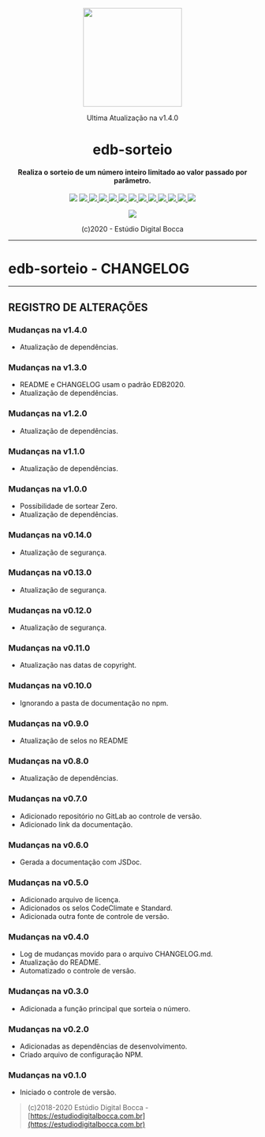 <p align="center">
  <img src="https://estudiodigitalbocca.com.br/edb-logo.svg" width="200px">
  <p align="center">Ultima Atualização na v1.4.0</p>
  <h1 align="center">edb-sorteio</h1>
  <h4 align="center">
    Realiza o sorteio de um número inteiro limitado ao valor passado por parâmetro.
  </h4>
  <p align="center">
    <img src="https://badgen.net/badge/version/v1.4.0/orange">
    <a href="https://codeclimate.com/github/digitalbocca/edb-sorteio/maintainability">
      <img src="https://api.codeclimate.com/v1/badges/bfe807ff929ff634540c/maintainability">
    </a>
    <a href="https://standardjs.com">
      <img src="https://badgen.net/badge/code%20style/standard/yellow">
    </a>
    <a href="https://www.npmjs.com/package/edb-sorteio">
      <img src="https://badgen.net/npm/v/edb-sorteio">
    </a>
    <a href="https://www.npmjs.com/package/edb-sorteio">
      <img src="https://badgen.net/npm/license/edb-sorteio">
    </a>
    <a href="https://www.npmjs.com/package/edb-sorteio">
      <img src="https://badgen.net/npm/dt/edb-sorteio">
    </a>
    <a href="https://github.com/digitalbocca/edb-sorteio">
      <img src="https://badgen.net/github/tag/digitalbocca/edb-sorteio">
    </a>
    <a href="https://www.npmjs.com/package/edb-sorteio">
      <img src="https://badgen.net/david/dep/digitalbocca/edb-sorteio">
    </a>
    <a href="https://www.npmjs.com/package/edb-sorteio">
      <img src="https://badgen.net/david/dev/digitalbocca/edb-sorteio">
    </a>
    <a href="https://www.npmjs.com/package/edb-sorteio">
      <img src="https://badgen.net/packagephobia/install/edb-sorteio">
    </a>
    <a href="https://www.npmjs.com/package/edb-sorteio">
      <img src="https://badgen.net/packagephobia/publish/edb-sorteio">
    </a>
    <a href="https://www.npmjs.com/package/edb-sorteio">
      <img src="https://badgen.net/bundlephobia/min/edb-sorteio">
    </a>
    <a href="https://www.npmjs.com/package/edb-sorteio">
      <img src="https://badgen.net/bundlephobia/minzip/edb-sorteio">
    </a>
  </p>
  <p align="center">
    <a href="https://github.com/standard/standard">
      <img src="https://cdn.rawgit.com/standard/standard/master/badge.svg">
    </a>
  </p>
  <p align="center">(c)2020 - Estúdio Digital Bocca</p>
</p>

---

# edb-sorteio - CHANGELOG

---

## REGISTRO DE ALTERAÇÕES

### Mudanças na v1.4.0

- Atualização de dependências.

### Mudanças na v1.3.0

- README e CHANGELOG usam o padrão EDB2020.
- Atualização de dependências.

### Mudanças na v1.2.0

- Atualização de dependências.

### Mudanças na v1.1.0

- Atualização de dependências.

### Mudanças na v1.0.0

- Possibilidade de sortear Zero.
- Atualização de dependências.

### Mudanças na v0.14.0

- Atualização de segurança.

### Mudanças na v0.13.0

- Atualização de segurança.

### Mudanças na v0.12.0

- Atualização de segurança.

### Mudanças na v0.11.0

- Atualização nas datas de copyright.

### Mudanças na v0.10.0

- Ignorando a pasta de documentação no npm.

### Mudanças na v0.9.0

- Atualização de selos no README

### Mudanças na v0.8.0

- Atualização de dependências.

### Mudanças na v0.7.0

- Adicionado repositório no GitLab ao controle de versão.
- Adicionado link da documentação.

### Mudanças na v0.6.0

- Gerada a documentação com JSDoc.

### Mudanças na v0.5.0

- Adicionado arquivo de licença.
- Adicionados os selos CodeClimate e Standard.
- Adicionada outra fonte de controle de versão.

### Mudanças na v0.4.0

- Log de mudanças movido para o arquivo CHANGELOG.md.
- Atualização do README.
- Automatizado o controle de versão.

### Mudanças na v0.3.0

- Adicionada a função principal que sorteia o número.

### Mudanças na v0.2.0

- Adicionadas as dependências de desenvolvimento.
- Criado arquivo de configuração NPM.

### Mudanças na v0.1.0

- Iniciado o controle de versão.

> (c)2018-2020 Estúdio Digital Bocca - [https://estudiodigitalbocca.com.br](https://estudiodigitalbocca.com.br)
